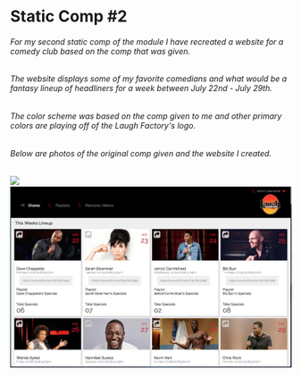 # Static Comp #2

###### For my second static comp of the module I have recreated a website for a comedy club based on the comp that was given. 
###### The website displays some of my favorite comedians and what would be a fantasy lineup of headliners for a week between July 22nd - July 29th. 
###### The color scheme was based on the comp given to me and other primary colors are playing off of the Laugh Factory's logo. 
###### Below are photos of the original comp given and the website I created. 


<img src="images/comp-screenshot.png">


<img src="images/mywork-screenshot.png">